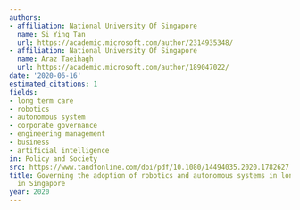 ```yaml
---
authors:
- affiliation: National University Of Singapore
  name: Si Ying Tan
  url: https://academic.microsoft.com/author/2314935348/
- affiliation: National University Of Singapore
  name: Araz Taeihagh
  url: https://academic.microsoft.com/author/189047022/
date: '2020-06-16'
estimated_citations: 1
fields:
- long term care
- robotics
- autonomous system
- corporate governance
- engineering management
- business
- artificial intelligence
in: Policy and Society
src: https://www.tandfonline.com/doi/pdf/10.1080/14494035.2020.1782627
title: Governing the adoption of robotics and autonomous systems in long-term care
  in Singapore
year: 2020
---
```

